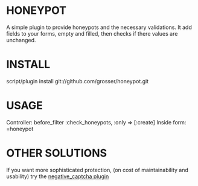 HONEYPOT
========
A simple plugin to provide honeypots and the necessary validations.
It add fields to your forms, empty and filled, then checks if there values are unchanged.

INSTALL
=======
script/plugin install git://github.com/grosser/honeypot.git

USAGE
=====
Controller: before_filter :check_honeypots, :only => [:create]
Inside form: =honeypot 

OTHER SOLUTIONS
===============
If you want more sophisticated protection, (on cost of maintainability and usability)
try the [negative_captcha plugin](http://github.com/subwindow/negative-captcha/tree/master)